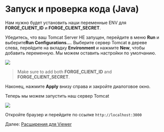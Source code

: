 # Запуск и проверка кода (Java)

Нам нужно будет установить наши переменные ENV для **FORGE_CLIENT_ID** и **FORGE_CLIENT_SECRET**.

Убедитесь, что ваш Tomcat Server НЕ запущен, перейдите в меню **Run** и выберите**Run Configurations...**. Выберите сервер Tomcat в дереве слева, перейдите на вкладку **Environment** и нажмите **New**, чтобы добавить переменную. Мы можем оставить настройки по умолчанию.
 
 ![](_media/java/Eclipse_new_env_var.png) 

 > Make sure to add both **FORGE_CLIENT_ID** and **FORGE_CLIENT_SECRET**.

Наконец, нажмите **Apply** внизу справа и закройте диалоговое окно.

Теперь мы можем запустить наш сервер Tomcat

![](_media/java/Eclipse_start_server_final.png) 

Откройте браузер и перейдите по ссылке `http://localhost:3000`

Далее: [Расширения для Viewer](tutorials/extensions)
